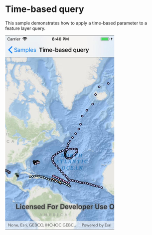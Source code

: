 # Time-based query

This sample demonstrates how to apply a time-based parameter to a feature layer query.

<img src="TimeBasedQuery.jpg" width="350"/>
